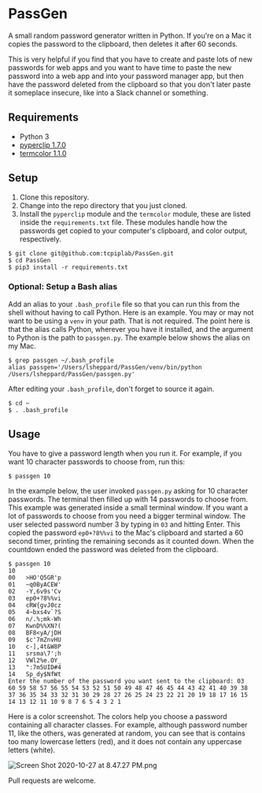 # PassGen
A small random password generator written in Python. If you're on a Mac it copies the password to the clipboard, then deletes it after 60 seconds.

This is very helpful if you find that you have to create and paste lots of new passwords for web apps and you want to have time to paste the new password into a web app and into your password manager app, but then have the password deleted from the clipboard so that you don't later paste it someplace insecure, like into a Slack channel or something.

## Requirements

* Python 3
* [pyperclip 1.7.0](https://pypi.org/project/pyperclip/1.7.0/)
* [termcolor 1.1.0](https://pypi.org/project/termcolor/)

## Setup

1. Clone this repository.
2. Change into the repo directory that you just cloned.
3. Install the `pyperclip` module and the `termcolor` module, these are listed inside the `requirements.txt` file. These modules handle how the passwords get copied to your computer's clipboard, and color output, respectively.

```
$ git clone git@github.com:tcpiplab/PassGen.git
$ cd PassGen
$ pip3 install -r requirements.txt
```

### Optional: Setup a Bash alias

Add an alias to your `.bash_profile` file so that you can run this from the shell without having to call Python. Here is an example. You may or may not want to be using a `venv` in your path. That is not required. The point here is that the alias calls Python, wherever you have it installed, and the argument to Python is the path to `passgen.py`. The example below shows the alias on my Mac.

```
$ grep passgen ~/.bash_profile
alias passgen='/Users/lsheppard/PassGen/venv/bin/python /Users/lsheppard/PassGen/passgen.py'
```

After editing your `.bash_profile`, don't forget to source it again.

```
$ cd ~
$ . .bash_profile
```

## Usage

You have to give a password length when you run it. For example, if you want 10 character passwords to choose from, run this:

```
$ passgen 10
```

In the example below, the user invoked `passgen.py` asking for 10 character passwords. The terminal then filled up with 14 passwords to choose from. This example was generated inside a small terminal window. If you want a lot of passwords to choose from you need a bigger terminal window. The user selected password number 3 by typing in `03` and hitting Enter. This copied the password `ep0+?8%%vi` to the Mac's clipboard and started a 60 second timer, printing the remaining seconds as it counted down. When the countdown ended the password was deleted from the clipboard. 

```
$ passgen 10
10
00   >HO'Q5GR'p
01   ~q0ByACEW'
02   -Y,6v9s'Cv
03   ep0+?8%%vi
04   cRW{gvJ0cz
05   4~bxs4v`?S
06   n/.%;mk-Wh
07   KwnD%%XN?(
08   BF8<yA/jDH
09   $c'7mZnvHU
10   c-],4t&W8P
11   srsma\7';h
12   VWl2%e.OY_
13   ":7m5UID#4
14   Sp_dy$NfWt
Enter the number of the password you want sent to the clipboard: 03
60 59 58 57 56 55 54 53 52 51 50 49 48 47 46 45 44 43 42 41 40 39 38 37 36 35 34 33 32 31 30 29 28 27 26 25 24 23 22 21 20 19 18 17 16 15 14 13 12 11 10 9 8 7 6 5 4 3 2 1 
```

Here is a color screenshot. The colors help you choose a password containing all character classes. For example, although password number 11, like the others, was generated at random, you can see that is contains too many lowercase letters (red), and it does not contain any uppercase letters (white).

![Screen Shot 2020-10-27 at 8.47.27 PM.png](https://github.com/tcpiplab/PassGen/blob/master/Screen%20Shot%202020-10-27%20at%208.47.27%20PM.png)

Pull requests are welcome.
